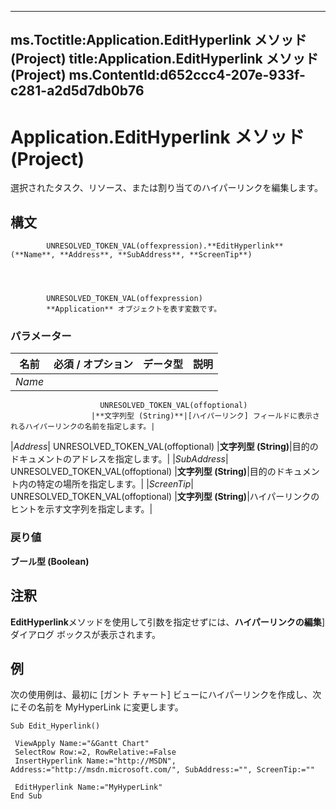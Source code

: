 

---
ms.Toctitle:Application.EditHyperlink メソッド (Project)
title:Application.EditHyperlink メソッド (Project)
ms.ContentId:d652ccc4-207e-933f-c281-a2d5d7db0b76
---
# Application.EditHyperlink メソッド (Project)




選択されたタスク、リソース、または割り当てのハイパーリンクを編集します。

## 構文

            UNRESOLVED_TOKEN_VAL(offexpression).**EditHyperlink**(**Name**, **Address**, **SubAddress**, **ScreenTip**)




            UNRESOLVED_TOKEN_VAL(offexpression)
            **Application** オブジェクトを表す変数です。

### パラメーター

|**名前**|**必須 / オプション**|**データ型**|**説明**|
|---|---|---|---|
|*Name*|
                        UNRESOLVED_TOKEN_VAL(offoptional)
                      |**文字列型 (String)**|[ハイパーリンク] フィールドに表示されるハイパーリンクの名前を指定します。|
|*Address*|
                        UNRESOLVED_TOKEN_VAL(offoptional)
                      |**文字列型 (String)**|目的のドキュメントのアドレスを指定します。|
|*SubAddress*|
                        UNRESOLVED_TOKEN_VAL(offoptional)
                      |**文字列型 (String)**|目的のドキュメント内の特定の場所を指定します。|
|*ScreenTip*|
                        UNRESOLVED_TOKEN_VAL(offoptional)
                      |**文字列型 (String)**|ハイパーリンクのヒントを示す文字列を指定します。|



### 戻り値
**ブール型 (Boolean)**





## 注釈
**EditHyperlink**メソッドを使用して引数を指定せずには、**ハイパーリンクの編集**] ダイアログ ボックスが表示されます。



## 例
次の使用例は、最初に [ガント チャート] ビューにハイパーリンクを作成し、次にその名前を MyHyperLink に変更します。

```vba
Sub Edit_Hyperlink() 
 
 ViewApply Name:="&Gantt Chart" 
 SelectRow Row:=2, RowRelative:=False 
 InsertHyperlink Name:="http://MSDN", Address:="http://msdn.microsoft.com/", SubAddress:="", ScreenTip:="" 
 
 EditHyperlink Name:="MyHyperLink" 
End Sub
```





